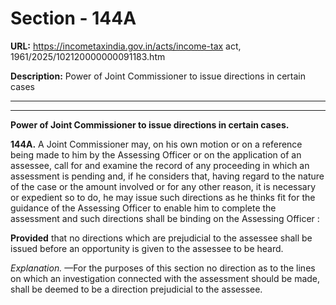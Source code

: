 # Section - 144A

**URL:** https://incometaxindia.gov.in/acts/income-tax act, 1961/2025/102120000000091183.htm

**Description:** Power of Joint Commissioner to issue directions in certain cases

---

****

**Power of Joint Commissioner to issue directions in certain cases.**

**144A.** A Joint Commissioner may, on his own motion or on a reference being made to him by the Assessing Officer or on the application of an assessee, call for and examine the record of any proceeding in which an assessment is pending and, if he considers that, having regard to the nature of the case or the amount involved or for any other reason, it is necessary or expedient so to do, he may issue such directions as he thinks fit for the guidance of the Assessing Officer to enable him to complete the assessment and such directions shall be binding on the Assessing Officer :

**Provided** that no directions which are prejudicial to the assessee shall be issued before an opportunity is given to the assessee to be heard.

_Explanation._ —For the purposes of this section no direction as to the lines on which an investigation connected with the assessment should be made, shall be deemed to be a direction prejudicial to the assessee.